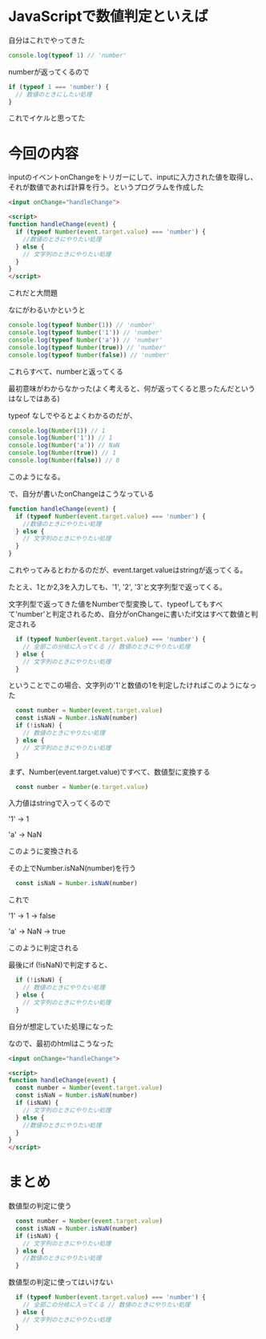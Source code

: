 # JavaScriptで数値判定といえば

自分はこれでやってきた

```javascript
console.log(typeof 1) // 'number'
```

numberが返ってくるので

```javascript
if (typeof 1 === 'number') {
  // 数値のときにしたい処理
}
```

これでイケルと思ってた

# 今回の内容

inputのイベントonChangeをトリガーにして、inputに入力された値を取得し、それが数値であれば計算を行う。というプログラムを作成した

```html
<input onChange="handleChange">

<script>
function handleChange(event) {
  if (typeof Number(event.target.value) === 'number') {
    //数値のときにやりたい処理
  } else {
    // 文字列のときにやりたい処理
  }
}
</script>
```

これだと大問題

なにがわるいかというと

```javascript
console.log(typeof Number(1)) // 'number'
console.log(typeof Number('1')) // 'number'
console.log(typeof Number('a')) // 'number'
console.log(typeof Number(true)) // 'number'
console.log(typeof Number(false)) // 'number'
```

これらすべて、numberと返ってくる

最初意味がわからなかった(よく考えると、何が返ってくると思ったんだというはなしではある)

typeof なしでやるとよくわかるのだが、

```javascript
console.log(Number(1)) // 1
console.log(Number('1')) // 1 
console.log(Number('a')) // NaN
console.log(Number(true)) // 1
console.log(Number(false)) // 0
```

このようになる。

で、自分が書いたonChangeはこうなっている

```javascript
function handleChange(event) {
  if (typeof Number(event.target.value) === 'number') {
    //数値のときにやりたい処理
  } else {
    // 文字列のときにやりたい処理
  }
}
```

これやってみるとわかるのだが、event.target.valueはstringが返ってくる。

たとえ、1とか2,3を入力しても、'1', '2', '3'と文字列型で返ってくる。

文字列型で返ってきた値をNumberで型変換して、typeofしてもすべて'number'と判定されるため、自分がonChangeに書いたif文はすべて数値と判定される


```javascript
  if (typeof Number(event.target.value) === 'number') {
    // 全部この分岐に入ってくる // 数値のときにやりたい処理
  } else {
    // 文字列のときにやりたい処理
  }
```

ということでこの場合、文字列の'1'と数値の1を判定したければこのようになった

```javascript
  const number = Number(event.target.value)
  const isNaN = Number.isNaN(number)
  if (!isNaN) {
    // 数値のときにやりたい処理
  } else {
    // 文字列のときにやりたい処理
  }
```

まず、Number(event.target.value)ですべて、数値型に変換する

```javascript
  const number = Number(e.target.value)
```

入力値はstringで入ってくるので

'1' -> 1

'a' -> NaN

このように変換される

その上でNumber.isNaN(number)を行う

```javascript
  const isNaN = Number.isNaN(number)
```

これで

'1' -> 1 -> false

'a' -> NaN -> true

このように判定される

最後にif (!isNaN)で判定すると、

```javascript
  if (!isNaN) {
    // 数値のときにやりたい処理
  } else {
    // 文字列のときにやりたい処理
  }
```

自分が想定していた処理になった

なので、最初のhtmlはこうなった

```html
<input onChange="handleChange">

<script>
function handleChange(event) {
  const number = Number(event.target.value)
  const isNaN = Number.isNaN(number)
  if (isNaN) {
    // 文字列のときにやりたい処理
  } else {
    //数値のときにやりたい処理
  }
}
</script>
```

# まとめ

数値型の判定に使う

```javascript
  const number = Number(event.target.value)
  const isNaN = Number.isNaN(number)
  if (isNaN) {
    // 文字列のときにやりたい処理
  } else {
    //数値のときにやりたい処理
  }
```


数値型の判定に使ってはいけない

```javascript
  if (typeof Number(event.target.value) === 'number') {
    // 全部この分岐に入ってくる // 数値のときにやりたい処理
  } else {
    // 文字列のときにやりたい処理
  }
```